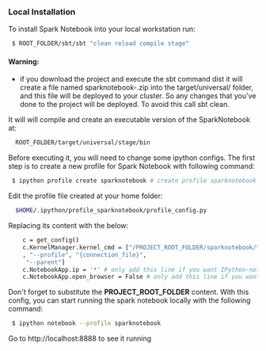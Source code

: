 
### Local Installation

To install Spark Notebook into your local workstation run:
```sh
 $ ROOT_FOLDER/sbt/sbt "clean reload compile stage"
```
#### Warning:
 - if you download the project and execute the sbt command dist it will create a file named sparknotebook-<VERSION>.zip into the target/universal/ folder, and this file will be deployed to your cluster. So any changes that you've done to the project will be deployed. To avoid this call sbt clean.

It will will compile and create an executable version of the SparkNotebook at:
```sh
  ROOT_FOLDER/target/universal/stage/bin
```

Before executing it, you will need to change some ipython configs. The first step is to create a new profile for Spark Notebook with following command:
```sh
 $ ipython profile create sparknotebook # create profile sparknotebook w/ default config files
```

Edit the profile file created at your home folder:
```sh
  $HOME/.ipython/profile_sparknotebook/profile_config.py
```
Replacing its content with the below:
```sh
    c = get_config()
    c.KernelManager.kernel_cmd = ["/PROJECT_ROOT_FOLDER/sparknotebook/target/universal/stage/bin/sparknotebook", 
    , "--profile", "{connection_file}",
     "--parent"]
    c.NotebookApp.ip = '*' # only add this line if you want IPython-notebook being open to the public
    c.NotebookApp.open_browser = False # only add this line if you want to suppress opening a browser after IPython-notebook initialization
```
Don't forget to substitute the **PROJECT_ROOT_FOLDER** content.
With this config, you can start running the spark notebook locally with the following command:

```sh
 $ ipython notebook --profile sparknotebook
```
Go to http://localhost:8888 to see it running

